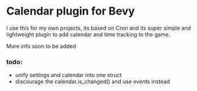 # Calendar plugin for Bevy

I use this for my own projects, its based on Cron and its super simple and lightweight plugin to add calendar and time tracking to the game.

More info soon to be added


### todo:
- unify settings and calendar into one struct
- discourage the calendar.is_changed() and use events instead